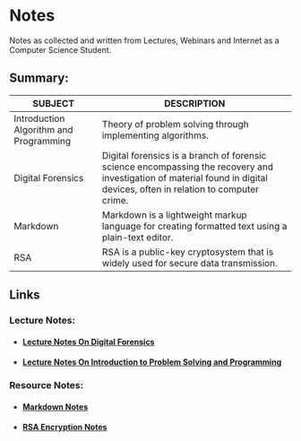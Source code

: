 # Notes
Notes as collected and written from Lectures, Webinars and Internet as a Computer Science Student.

## Summary:

| SUBJECT                                | DESCRIPTION                                                  |
| -------------------------------------- | ------------------------------------------------------------ |
| Introduction Algorithm and Programming | Theory of problem solving through implementing algorithms.   |
| Digital Forensics                      | Digital forensics is a branch of forensic science encompassing the recovery and investigation of material found in digital devices, often in relation to computer crime. |
| Markdown                               | Markdown is a lightweight markup language for creating formatted text using a plain-text editor. |
| RSA                                    | RSA is a public-key cryptosystem that is widely used for secure data transmission. |

## Links

### Lecture Notes:

- #### **[Lecture Notes On Digital Forensics](https://github.com/datta-agni/Notes/blob/main/Lecture_Notes/Lecture_Notes_On_Digital_Forensics.tex)**

- #### **[Lecture Notes On Introduction to Problem Solving and Programming](https://github.com/datta-agni/Notes/blob/main/Lecture_Notes/Lecture_Notes_On_Algorithm_Programming_Basic.tex)** 

### Resource Notes:

- #### **[Markdown Notes](https://github.com/datta-agni/Notes/blob/main/Resource_Notes/Notes_On_Markdown.tex)**

- #### **[RSA Encryption Notes](https://github.com/datta-agni/Notes/blob/main/Resource_Notes/Notes_On_RSA_Encryption.tex)** 

